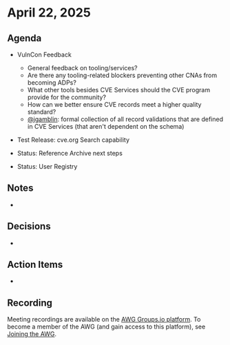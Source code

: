 # April 22, 2025

## Agenda

* VulnCon Feedback
  * General feedback on tooling/services?
  * Are there any tooling-related blockers preventing other CNAs from becoming ADPs?
  * What other tools besides CVE Services should the CVE program provide for the community?
  * How can we better ensure CVE records meet a higher quality standard?
  * [@jgamblin](https://github.com/jgamblin): formal collection of all record validations that are defined in CVE Services (that aren't dependent on the schema)
    
* Test Release: cve.org Search capability
* Status: Reference Archive next steps
* Status: User Registry

## Notes

* 

## Decisions

*

## Action Items

*

## Recording

Meeting recordings are available on the [AWG Groups.io platform](https://cve-cwe-programs.groups.io/g/AWG/files/MeetingRecordings).
To become a member of the AWG (and gain access to this platform), see [Joining the AWG](https://github.com/CVEProject/automation-working-group?tab=readme-ov-file#joining-the-awg).

